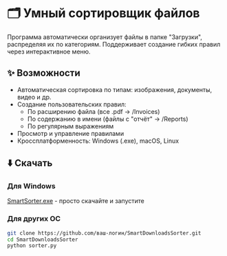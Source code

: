 # 🗂️ Умный сортировщик файлов

Программа автоматически организует файлы в папке "Загрузки", распределяя их по категориям. 
Поддерживает создание гибких правил через интерактивное меню.

## ✨ Возможности
- Автоматическая сортировка по типам: изображения, документы, видео и др.
- Создание пользовательских правил:
  - По расширению файла (все .pdf → /Invoices)
  - По содержанию в имени (файлы с "отчёт" → /Reports)
  - По регулярным выражениям
- Просмотр и управление правилами
- Кроссплатформенность: Windows (.exe), macOS, Linux

## ⬇️ Скачать
### Для Windows
[SmartSorter.exe](https://github.com/Black12341212/SmartDownloadsSorter/blob/main/SmartSorter.exe) - просто скачайте и запустите

### Для других ОС
```bash
git clone https://github.com/ваш-логин/SmartDownloadsSorter.git
cd SmartDownloadsSorter
python sorter.py
